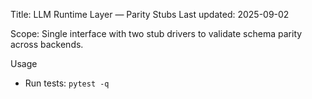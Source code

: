 Title: LLM Runtime Layer — Parity Stubs
Last updated: 2025-09-02

Scope: Single interface with two stub drivers to validate schema parity across backends.

Usage
- Run tests: `pytest -q`

